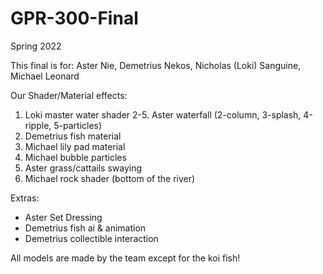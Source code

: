 # GPR-300-Final

Spring 2022

This final is for:
Aster Nie, Demetrius Nekos, Nicholas (Loki) Sanguine, Michael Leonard


Our Shader/Material effects:
1. Loki master water shader
2-5. Aster waterfall (2-column, 3-splash, 4-ripple, 5-particles)
6. Demetrius fish material
7. Michael lily pad material
8. Michael bubble particles
9. Aster grass/cattails swaying
10. Michael rock shader (bottom of the river)

Extras:
- Aster Set Dressing
- Demetrius fish ai & animation
- Demetrius collectible interaction

All models are made by the team except for the koi fish!
